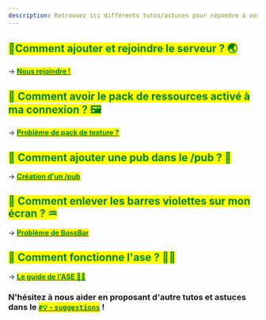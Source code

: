 ```yaml
---
description: Retrouvez ici différents tutos/astuces pour répondre à vos questions sur le serveur Évolucraft !
---
```


## <mark style="color:green;">💠Comment ajouter et rejoindre le serveur ? 🌏</mark>

-> [<mark style="color:green;">**Nous rejoindre !**</mark>](https://wiki.evolucraft.fr/tuto-et-astuce/rejoindre-serveur)

## <mark style="color:green;">💠 Comment avoir le pack de ressources activé à ma connexion ? 🖼️</mark>

-> [<mark style="color:green;">**Problème de pack de texture ?**</mark>](https://wiki.evolucraft.fr/tuto-et-astuce/pb-pack)

## <mark style="color:green;">💠 Comment ajouter une pub dans le /pub ? 🏪</mark>

-> [<mark style="color:green;">**Création d'un /pub**</mark>](https://wiki.evolucraft.fr/tuto-et-astuce/creation-pub)

## <mark style="color:green;">💠 Comment enlever les barres violettes sur mon écran ? ♒</mark>

-> [<mark style="color:green;">**Problème de BossBar**</mark>](https://wiki.evolucraft.fr/tuto-et-astuce/pb-bossbar)

## <mark style="color:green;">💠 Comment fonctionne l'ase ? 🧍‍♂️</mark>

-> [<mark style="color:green;">**Le guide de l'ASE 🧍‍♂️**</mark>](https://wiki.evolucraft.fr/tuto-et-astuce/le-ase)

### N'hésitez à nous aider en proposant d'autre tutos et astuces dans le [<mark style="color:green;">**`#💡・suggestions`**</mark>](https://wiki.evolucraft.fr/tuto-et-astuce/creation-pub) !
